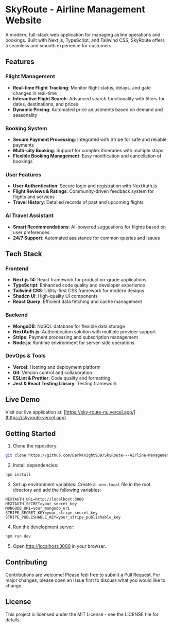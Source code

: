 # SkyRoute - Airline Management Website

A modern, full-stack web application for managing airline operations and bookings. Built with Next.js, TypeScript, and Tailwind CSS, SkyRoute offers a seamless and smooth experience for customers.

## Features

### Flight Management
- **Real-time Flight Tracking**: Monitor flight status, delays, and gate changes in real-time
- **Interactive Flight Search**: Advanced search functionality with filters for dates, destinations, and prices
- **Dynamic Pricing**: Automated price adjustments based on demand and seasonality

### Booking System
- **Secure Payment Processing**: Integrated with Stripe for safe and reliable payments
- **Multi-city Booking**: Support for complex itineraries with multiple stops
- **Flexible Booking Management**: Easy modification and cancellation of bookings

### User Features
- **User Authentication**: Secure login and registration with NextAuth.js
- **Flight Reviews & Ratings**: Community-driven feedback system for flights and services
- **Travel History**: Detailed records of past and upcoming flights

### AI Travel Assistant
- **Smart Recommendations**: AI-powered suggestions for flights based on user preferences
- **24/7 Support**: Automated assistance for common queries and issues

## Tech Stack

### Frontend
- **Next.js 14**: React framework for production-grade applications
- **TypeScript**: Enhanced code quality and developer experience
- **Tailwind CSS**: Utility-first CSS framework for modern designs
- **Shadcn UI**: High-quality UI components
- **React Query**: Efficient data fetching and cache management

### Backend
- **MongoDB**: NoSQL database for flexible data storage
- **NextAuth.js**: Authentication solution with multiple provider support
- **Stripe**: Payment processing and subscription management
- **Node.js**: Runtime environment for server-side operations

### DevOps & Tools
- **Vercel**: Hosting and deployment platform
- **Git**: Version control and collaboration
- **ESLint & Prettier**: Code quality and formatting
- **Jest & React Testing Library**: Testing framework

## Live Demo

Visit our live application at: [https://sky-route-nu.vercel.app/](https://skyroute.vercel.app)

## Getting Started

1. Clone the repository:
```bash
git clone https://github.com/DarkKnight939/SkyRoute---Airline-Management-Website.git
```

2. Install dependencies:
```bash
npm install
```

3. Set up environment variables:
Create a `.env.local` file in the root directory and add the following variables:
```
NEXTAUTH_URL=http://localhost:3000
NEXTAUTH_SECRET=your_secret_key
MONGODB_URI=your_mongodb_uri
STRIPE_SECRET_KEY=your_stripe_secret_key
STRIPE_PUBLISHABLE_KEY=your_stripe_publishable_key
```

4. Run the development server:
```bash
npm run dev
```

5. Open [http://localhost:3000](http://localhost:3000) in your browser.

## Contributing

Contributions are welcome! Please feel free to submit a Pull Request. For major changes, please open an issue first to discuss what you would like to change.

## License

This project is licensed under the MIT License - see the LICENSE file for details.
